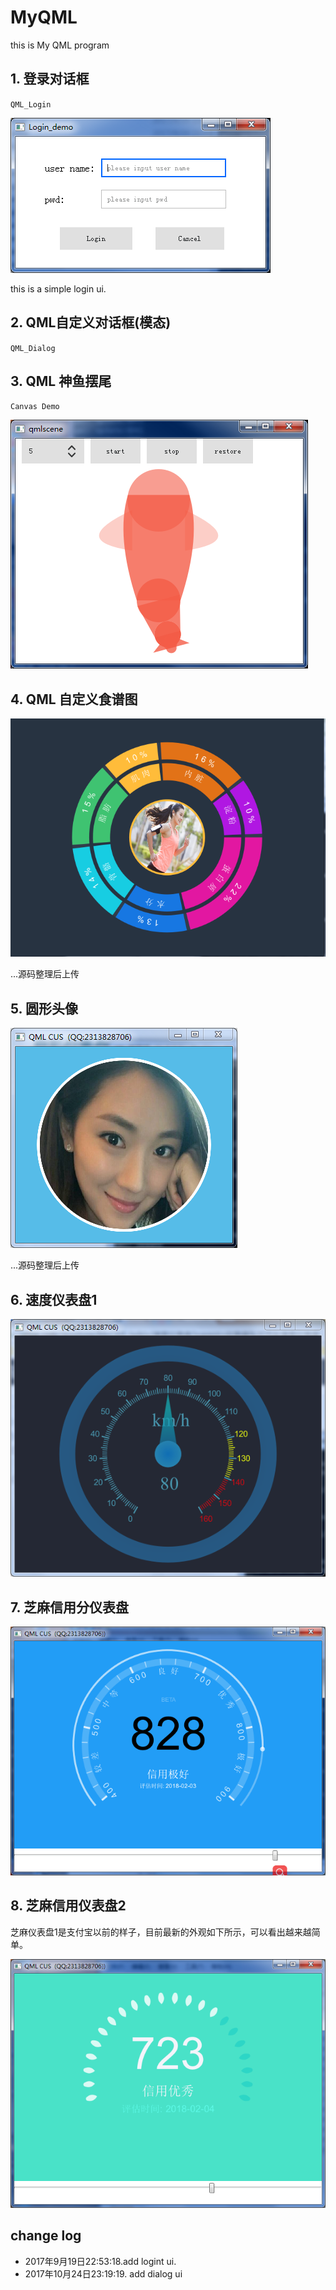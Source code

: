 # MyQML
this is My QML program

## 1. 登录对话框
`QML_Login`

![](/screen/login.png)

this is a simple login ui.

## 2. QML自定义对话框(模态)

`QML_Dialog`

## 3. QML 神鱼摆尾

`Canvas Demo`

![](/screen/fish.png)

## 4. QML 自定义食谱图

![](/screen/recipePanel.png)

...源码整理后上传

## 5. 圆形头像

![](/screen/RoudHeadPic.png)

...源码整理后上传

## 6. 速度仪表盘1

![](/screen/speedPanel.png)

## 7. 芝麻信用分仪表盘

![](/screen/zhima.png)

## 8. 芝麻信用仪表盘2

芝麻仪表盘1是支付宝以前的样子，目前最新的外观如下所示，可以看出越来越简单。

![](/screen/zhima2.png)




## change log
- 2017年9月19日22:53:18.add logint ui.
- 2017年10月24日23:19:19. add dialog ui

